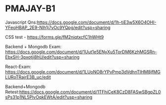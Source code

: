 # PMAJAY-B1

Javascript Qns:https://docs.google.com/document/d/1h-tiE3w5X6O4OHI-YFeoHBAP_2E9-Nlh1j7vOc9YQpg/edit?usp=sharing

CSS test - https://forms.gle/fM2niqtxcfC1hWHt9

Backend + Mongodb Exam: https://docs.google.com/document/d/1Uut1e5ENyXu5TorDM6KzhMGSRn-EbxSH-3pxotji8hU/edit?usp=sharing 


React-Exam:
https://docs.google.com/document/d/1LUoNO8rYPvPmp3dVdhnTIHM8jfMGLURoTRajrE3B_uc/edit


Backend+Mongodb Retest:https://docs.google.com/document/d/1TFhiCeK8CzD8FASwSBgpZL0sPs31p1NL5PlvOqkEWtA/edit?usp=sharing
